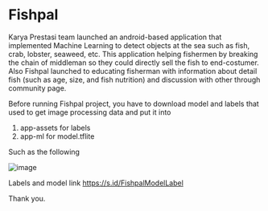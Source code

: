 # Fishpal
Karya Prestasi team launched an android-based application that implemented Machine Learning to detect objects at the sea such as fish, crab, lobster, seaweed, etc. This application helping fishermen by breaking the chain of middleman so they could directly sell the fish to end-costumer. Also Fishpal launched to educating fisherman with information about detail fish (such as age, size, and fish nutrition) and discussion with other through community page.

Before running Fishpal project, you have to download model and labels that used to get image processing data and put it into 
1. app-assets for labels
2. app-ml for model.tflite

Such as the following

![image](https://user-images.githubusercontent.com/59822877/126922940-8085782b-701d-488e-8302-6b923a292151.png)

Labels and model link
https://s.id/FishpalModelLabel

Thank you.

